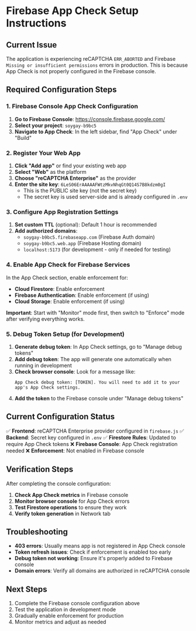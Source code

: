 # Firebase App Check Setup Instructions

## Current Issue
The application is experiencing reCAPTCHA `ERR_ABORTED` and Firebase `Missing or insufficient permissions` errors in production. This is because App Check is not properly configured in the Firebase console.

## Required Configuration Steps

### 1. Firebase Console App Check Configuration

1. **Go to Firebase Console**: https://console.firebase.google.com/
2. **Select your project**: `soygay-b9bc5`
3. **Navigate to App Check**: In the left sidebar, find "App Check" under "Build"

### 2. Register Your Web App

1. **Click "Add app"** or find your existing web app
2. **Select "Web"** as the platform
3. **Choose "reCAPTCHA Enterprise"** as the provider
4. **Enter the site key**: `6LeS06ErAAAAAFWtzMkvNhqGt0Q14S7B8kdzm0gI`
   - This is the PUBLIC site key (not the secret key)
   - The secret key is used server-side and is already configured in `.env`

### 3. Configure App Registration Settings

1. **Set custom TTL** (optional): Default 1 hour is recommended
2. **Add authorized domains**:
   - `soygay-b9bc5.firebaseapp.com` (Firebase Auth domain)
   - `soygay-b9bc5.web.app` (Firebase Hosting domain)
   - `localhost:5173` (for development - only if needed for testing)

### 4. Enable App Check for Firebase Services

In the App Check section, enable enforcement for:
- **Cloud Firestore**: Enable enforcement
- **Firebase Authentication**: Enable enforcement (if using)
- **Cloud Storage**: Enable enforcement (if using)

**Important**: Start with "Monitor" mode first, then switch to "Enforce" mode after verifying everything works.

### 5. Debug Token Setup (for Development)

1. **Generate debug token**: In App Check settings, go to "Manage debug tokens"
2. **Add debug token**: The app will generate one automatically when running in development
3. **Check browser console**: Look for a message like:
   ```
   App Check debug token: [TOKEN]. You will need to add it to your app's App Check settings.
   ```
4. **Add the token** to the Firebase console under "Manage debug tokens"

## Current Configuration Status

✅ **Frontend**: reCAPTCHA Enterprise provider configured in `firebase.js`
✅ **Backend**: Secret key configured in `.env`
✅ **Firestore Rules**: Updated to require App Check tokens
❌ **Firebase Console**: App Check registration needed
❌ **Enforcement**: Not enabled in Firebase console

## Verification Steps

After completing the console configuration:

1. **Check App Check metrics** in Firebase console
2. **Monitor browser console** for App Check errors
3. **Test Firestore operations** to ensure they work
4. **Verify token generation** in Network tab

## Troubleshooting

- **403 errors**: Usually means app is not registered in App Check console
- **Token refresh issues**: Check if enforcement is enabled too early
- **Debug token not working**: Ensure it's properly added to Firebase console
- **Domain errors**: Verify all domains are authorized in reCAPTCHA console

## Next Steps

1. Complete the Firebase console configuration above
2. Test the application in development mode
3. Gradually enable enforcement for production
4. Monitor metrics and adjust as needed